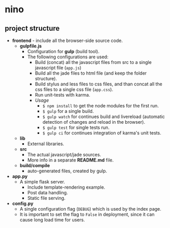 # nino #

## project structure ##

* **frontend** - include all the browser-side source code.
	* **gulpfile.js** 
		* Configuration for **gulp** (build tool).
		* The following configurations are used: 
			* Build (concat) all the javascript files from src to a single javascript file (`app.js`)
			* Build all the jade files to html file (and keep the folder structure).
			* Build stylus and less files to css files, and than concat all the css files to a single css file (`app.css`).
			* Run unit-tests with karma.
			* *Usage*
				* `$ npm install` to get the node modules for the first run.
                * `$ gulp` for a single build.
				* `$ gulp watch` for continues build and livereload (automatic detection of changes and reload in the browser).
				* `$ gulp test` for single tests run.
				* `$ gulp ci` for continues integration of karma's unit tests.
	* **lib**
		* External libraries.
	* **src**
		* The actual javascript/jade sources.
		* More info in a separate **README.md** file.
	* **build/compile**
		* auto-generated files, created by gulp.
* **app.py**
	* A simple flask server.
		* Include template-rendering example.
		* Post data handling.
		* Static file serving.
* **config.py**
	* A single configuration flag (`DEBUG`) which is used by the index page.
	* It is important to set the flag to `False` in deployment, since it can cause long load time for users.
